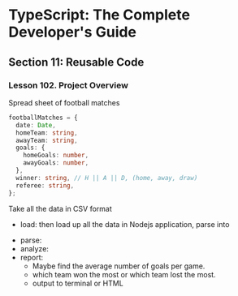 # TypeScript: The Complete Developer's Guide

## Section 11: Reusable Code

### Lesson 102. Project Overview

Spread sheet of football matches

```ts
footballMatches = {
  date: Date,
  homeTeam: string,
  awayTeam: string,
  goals: {
    homeGoals: number,
    awayGoals: number,
  },
  winner: string, // H || A || D, (home, away, draw)
  referee: string,
};
```

<!-- ETL (Extract, Transform, Load) -->

Take all the data in CSV format

- load: then load up all the data in Nodejs application, parse into
<!-- Code we write -->
- parse:
- analyze:
- report:
  - Maybe find the average number of goals per game.
  - which team won the most or which team lost the most.
  - output to terminal or HTML
